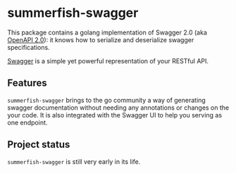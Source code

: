 # summerfish-swagger


This package contains a golang implementation of Swagger 2.0 (aka [OpenAPI 2.0](https://github.com/OAI/OpenAPI-Specification/blob/master/versions/2.0.md)):
it knows how to serialize and deserialize swagger specifications.

[Swagger](https://swagger.io/) is a simple yet powerful representation of your RESTful API.<br>

##  Features
`summerfish-swagger` brings to the go community a way of generating swagger documentation without needing any annotations or changes on the your code. It is also integrated with the Swagger UI to help you serving as one endpoint.

##  Project status
`summerfish-swagger` is still very early in its life.

